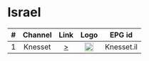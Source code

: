 <h1>Israel</h1>

| #   | Channel        | Link  | Logo | EPG id |
|:---:|:--------------:|:-----:|:----:|:------:|
| 1   | Knesset        | [>](https://contact.gostreaming.tv/Knesset/myStream/playlist.m3u8) | <img height="20" src="https://i.imgur.com/PEdXHSE.png"/> | Knesset.il |

